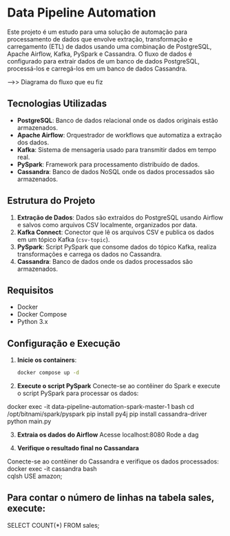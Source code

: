 # Data Pipeline Automation

Este projeto é um estudo para uma solução de automação para processamento de dados que envolve extração, transformação e carregamento (ETL) de dados usando uma combinação de PostgreSQL, Apache Airflow, Kafka, PySpark e Cassandra. O fluxo de dados é configurado para extrair dados de um banco de dados PostgreSQL, processá-los e carregá-los em um banco de dados Cassandra.

-->> Diagrama do fluxo que eu fiz

## Tecnologias Utilizadas

- **PostgreSQL**: Banco de dados relacional onde os dados originais estão armazenados.
- **Apache Airflow**: Orquestrador de workflows que automatiza a extração dos dados.
- **Kafka**: Sistema de mensageria usado para transmitir dados em tempo real.
- **PySpark**: Framework para processamento distribuído de dados.
- **Cassandra**: Banco de dados NoSQL onde os dados processados são armazenados.

## Estrutura do Projeto

1. **Extração de Dados**: Dados são extraídos do PostgreSQL usando Airflow e salvos como arquivos CSV localmente, organizados por data.
2. **Kafka Connect**: Conector que lê os arquivos CSV e publica os dados em um tópico Kafka (`csv-topic`).
3. **PySpark**: Script PySpark que consome dados do tópico Kafka, realiza transformações e carrega os dados no Cassandra.
4. **Cassandra**: Banco de dados onde os dados processados são armazenados.

## Requisitos

- Docker
- Docker Compose
- Python 3.x

## Configuração e Execução

1. **Inicie os containers**:
   ```bash
   docker compose up -d 

2. **Execute o script PySpark**
Conecte-se ao contêiner do Spark e execute o script PySpark para processar os dados:

docker exec -it data-pipeline-automation-spark-master-1 bash
cd /opt/bitnami/spark/pyspark
pip install py4j
pip install cassandra-driver
python main.py

3. **Extraia os dados do Airflow**
Acesse localhost:8080 
Rode a dag

4. **Verifique o resultado final no Cassandara**

Conecte-se ao contêiner do Cassandra e verifique os dados processados:
docker exec -it cassandra bash  
cqlsh
USE amazon;
## Para contar o número de linhas na tabela sales, execute:
SELECT COUNT(*) FROM sales;

